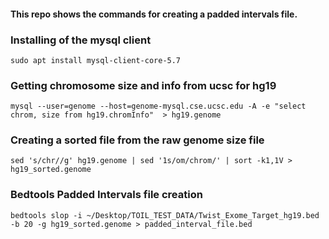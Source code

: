 #### This repo shows the commands for creating a padded intervals file.


### Installing of the mysql client
`sudo apt install mysql-client-core-5.7`

### Getting chromosome size and info from ucsc for hg19
`mysql --user=genome --host=genome-mysql.cse.ucsc.edu -A -e "select chrom, size from hg19.chromInfo"  > hg19.genome`

### Creating a sorted file from the raw genome size file
`sed 's/chr//g' hg19.genome | sed '1s/om/chrom/' | sort -k1,1V > hg19_sorted.genome`

### Bedtools Padded Intervals file creation
`bedtools slop -i ~/Desktop/TOIL_TEST_DATA/Twist_Exome_Target_hg19.bed -b 20 -g hg19_sorted.genome > padded_interval_file.bed`
